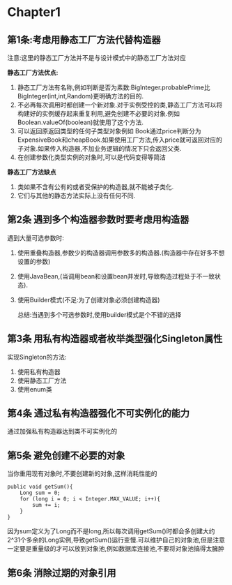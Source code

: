# Chapter1

## 第1条:考虑用静态工厂方法代替构造器

注意:这里的静态工厂方法并不是与设计模式中的静态工厂方法对应

**静态工厂方法优点:**

1. 静态工厂方法有名称,例如判断是否为素数:BigInteger.probablePrime比    BigInteger\(int,int,Random\)更明确方法的目的.   
2. 不必再每次调用时都创建一个新对象.对于实例受控的类,静态工厂方法可以将构建好的实例缓存起来重复利用,避免创建不必要的对象.例如 Boolean.valueOf\(boolean\)就使用了这个方法.
3. 可以返回原返回类型的任何子类型对象例如 Book通过price判断分为ExpensiveBook和cheapBook.如果使用工厂方法,传入price就可返回对应的子对象.如果传入构造器,不加业务逻辑的情况下只会返回父类.
4. 在创建参数化类型实例的对象时,可以是代码变得等简洁

**静态工厂方法缺点**

1. 类如果不含有公有的或者受保护的构造器,就不能被子类化.
2. 它们与其他的静态方法实际上没有任何不同.

## 第2条 遇到多个构造器参数时要考虑用构造器

遇到大量可选参数时:

1. 使用重叠构造器,参数少的构造器调用参数多的构造器.\(构造器中存在好多不想设置的参数\)
2. 使用JavaBean,\(当调用bean和设置bean并发时,导致构造过程处于不一致状态\).
3. 使用Builder模式\(不足:为了创建对象必须创建构造器\)

   总结:当遇到多个可选参数时,使用builder模式是个不错的选择

## 第3条 用私有构造器或者枚举类型强化Singleton属性

实现Singleton的方法:

1. 使用私有构造器
2. 使用静态工厂方法
3. 使用enum类

## 第4条 通过私有构造器强化不可实例化的能力

通过加强私有构造器达到类不可实例化的

## 第5条 避免创建不必要的对象

当你重用现有对象时,不要创建新的对象,这样消耗性能的 

```text
public void getSum(){
    Long sum = 0;
    for (long i = 0; i < Integer.MAX_VALUE; i++){
        sum += i;
    }
}
```

因为sum定义为了Long而不是long,所以每次调用getSum\(\)时都会多创建大约2^31个多余的Long实例,导致getSum\(\)运行变慢.可以维护自己的对象池,但是注意一定要是重量级的才可以放到对象池,例如数据库连接池,不要将对象池搞得太臃肿

## 第6条 消除过期的对象引用

